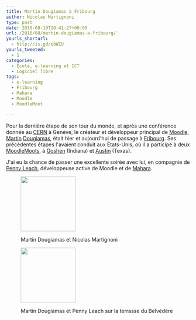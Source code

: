 ```yaml
---
title: Martin Dougiamas à Fribourg
author: Nicolas Martignoni
type: post
date: 2010-08-10T20:41:27+00:00
url: /2010/08/martin-dougiamas-a-fribourg/
yourls_shorturl:
  - http://is.gd/ebWIU
yourls_tweeted:
  - 1
categories:
  - École, e-learning et ICT
  - Logiciel libre
tags:
  - e-learning
  - Fribourg
  - Mahara
  - Moodle
  - MoodleMoot

---
```

Pour la dernière étape de son tour du monde, et après une conférence donnée au [CERN][1] à Genève, le créateur et développeur principal de [Moodle][2], [Martin][3] [Dougiamas][4], était hier et aujourd'hui de passage à [Fribourg][5]. Ses précédentes étapes l'avaient conduit aux États-Unis, où il a participé à deux [MoodleMoots][6], à [Goshen][7] (Indiana) et [Austin][8] (Texas).

J'ai eu la chance de passer une excellente soirée avec lui, en compagnie de [Penny Leach][9], développeuse active de Moodle et de [Mahara][10].

<div id='gallery-1' class='gallery galleryid-635 gallery-columns-2 gallery-size-thumbnail gallery1'>
  <figure class="gallery-item"> 
  
  <div class="gallery-icon">
    <a href="https://blog.martignoni.net/wp-content/uploads/2010/08/Martin_Nicolas.jpg" title="" rel="gallery1"><img src="https://blog.martignoni.net/wp-content/uploads/2010/08/Martin_Nicolas-150x150.jpg" width="150" height="150" alt="" /></a>
  </div><figcaption class="gallery-caption" id="caption639">
  
  <span class="imagedescription">Martin Dougiamas et Nicolas Martignoni</span><br /> </figcaption></figure><figure class="gallery-item"> 
  
  <div class="gallery-icon">
    <a href="https://blog.martignoni.net/wp-content/uploads/2010/08/Martin_Penny.jpg" title="" rel="gallery1"><img src="https://blog.martignoni.net/wp-content/uploads/2010/08/Martin_Penny-150x150.jpg" width="150" height="150" alt="" /></a>
  </div><figcaption class="gallery-caption" id="caption640">
  
  <span class="imagedescription">Martin Dougiamas et Penny Leach sur la terrasse du Belvédère</span><br /> </figcaption></figure>
</div>

 [1]: http://public.web.cern.ch/public/
 [2]: http://moodle.org/
 [3]: http://en.wikipedia.org/wiki/Martin_Dougiamas
 [4]: http://dougiamas.com/
 [5]: http://www.fribourgtourisme.ch/
 [6]: http://moodlemoot.org/mod/resource/view.php?id=11
 [7]: http://www.goshen.edu/moodle/
 [8]: http://www.moot-us.com/austin/
 [9]: http://she.geek.nz/
 [10]: http://mahara.org/